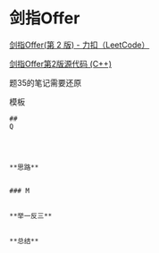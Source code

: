 # 剑指Offer

[剑指Offer(第 2 版) - 力扣（LeetCode）](https://leetcode.cn/problem-list/xb9nqhhg/)

[剑指Offer第2版源代码 (C++)](https://github.com/zhedahht/CodingInterviewChinese2)



题35的笔记需要还原

模板
```
## 
Q




**思路**


### M


**举一反三**


**总结**


```
